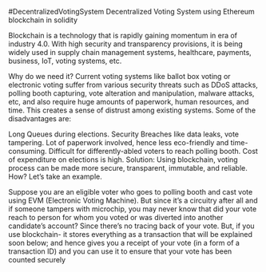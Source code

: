#DecentralizedVotingSystem
Decentralized Voting System using Ethereum blockchain in solidity


Blockchain is a technology that is rapidly gaining momentum in era of industry 4.0. With high security and transparency provisions, it is being widely used in supply chain management systems, healthcare, payments, business, IoT, voting systems, etc. 

Why do we need it? 
Current voting systems like ballot box voting or electronic voting suffer from various security threats such as DDoS attacks, polling booth capturing, vote alteration and manipulation, malware attacks, etc, and also require huge amounts of paperwork, human resources, and time. This creates a sense of distrust among existing systems. 
Some of the disadvantages are:

Long Queues during elections.
Security Breaches like data leaks, vote tampering.
Lot of paperwork involved, hence less eco-friendly and time-consuming.
Difficult for differently-abled voters to reach polling booth.
Cost of expenditure on elections is high.
Solution: 
Using blockchain, voting process can be made more secure, transparent, immutable, and reliable. How? Let’s take an example. 

Suppose you are an eligible voter who goes to polling booth and cast vote using EVM (Electronic Voting Machine). But since it’s a circuitry after all and if someone tampers with microchip, you may never know that did your vote reach to person for whom you voted or was diverted into another candidate’s account? 
Since there’s no tracing back of your vote. But, if you use blockchain- it stores everything as a transaction that will be explained soon below; and hence gives you a receipt of your vote (in a form of a transaction ID) and you can use it to ensure that your vote has been counted securely
